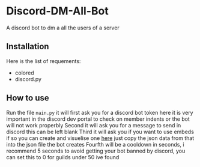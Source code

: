 # Discord-DM-All-Bot
A discord bot to dm a all the users of a server

## Installation
Here is the list of requements:
* colored
* discord.py

## How to use
Run the file `main.py` it will first ask you for a discord bot token here it is very important in the discord dev portal to check on member indents or the bot will not work properbly
Second it will ask you for a message to send in discord this can be left blank
Third it will ask you if you want to use embeds if so you can create and visuelise one [here](https://leovoel.github.io/embed-visualizer/) just copy the json data from that into the json file the bot creates
Fourfth will be a cooldown in seconds, i recommend 5 seconds to avoid getting your bot banned by discord, you can set this to 0 for guilds under 50 ive found
